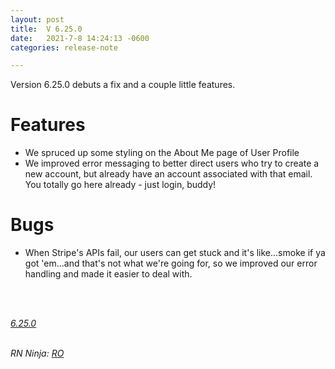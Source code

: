 ```yaml
---
layout: post
title:  V 6.25.0
date:   2021-7-8 14:24:13 -0600
categories: release-note

---
```

Version 6.25.0 debuts a fix and a couple little features. 


# Features

- We spruced up some styling on the About Me page of User Profile 
- We improved error messaging to better direct users who try to create a new account, but already have an account associated with that email. You totally go here already - just login, buddy!   


# Bugs

- When Stripe's APIs fail, our users can get stuck and it's like...smoke if ya got 'em...and that's not what we're going for, so we improved our error handling and made it easier to deal with. 
<br/>


<br/>

*[6.25.0](https://github.com/streetparking/my-streetparking/releases/tag/v6.25.0)*
<br/>
<br/>


_RN Ninja: [RO](https://github.com/robyanna)_
 
 
 